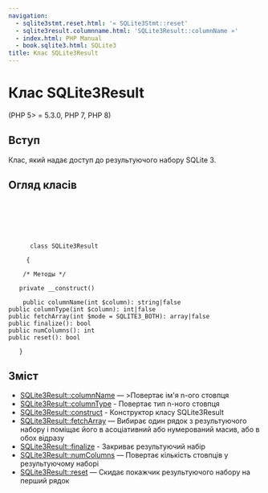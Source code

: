 ```yaml
---
navigation:
  - sqlite3stmt.reset.html: '« SQLite3Stmt::reset'
  - sqlite3result.columnname.html: 'SQLite3Result::columnName »'
  - index.html: PHP Manual
  - book.sqlite3.html: SQLite3
title: Клас SQLite3Result
---
```

# Клас SQLite3Result

(PHP 5> = 5.3.0, PHP 7, PHP 8)

## Вступ

Клас, який надає доступ до результуючого набору SQLite 3.

## Огляд класів

```classsynopsis

     
    

    
     
      class SQLite3Result
     
     {

    /* Методы */
    
   private __construct()

    public columnName(int $column): string|false
public columnType(int $column): int|false
public fetchArray(int $mode = SQLITE3_BOTH): array|false
public finalize(): bool
public numColumns(): int
public reset(): bool

   }
```

## Зміст

-   [SQLite3Result::columnName](sqlite3result.columnname.html) — >Повертає ім'я n-ого стовпця
-   [SQLite3Result::columnType](sqlite3result.columntype.html) - Повертає тип n-ного стовпця
-   [SQLite3Result::construct](sqlite3result.construct.html) - Конструктор класу SQLite3Result
-   [SQLite3Result::fetchArray](sqlite3result.fetcharray.html) — Вибирає один рядок з результуючого набору і поміщає його в асоціативний або нумерований масив, або в обох відразу
-   [SQLite3Result::finalize](sqlite3result.finalize.html) - Закриває результуючий набір
-   [SQLite3Result::numColumns](sqlite3result.numcolumns.html) — Повертає кількість стовпців у результуючому наборі
-   [SQLite3Result::reset](sqlite3result.reset.html) — Скидає покажчик результуючого набору на перший рядок
